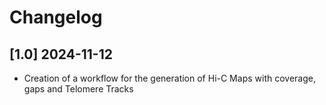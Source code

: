 # Changelog

## [1.0] 2024-11-12

- Creation of a workflow for the generation of Hi-C Maps with coverage, gaps and Telomere Tracks